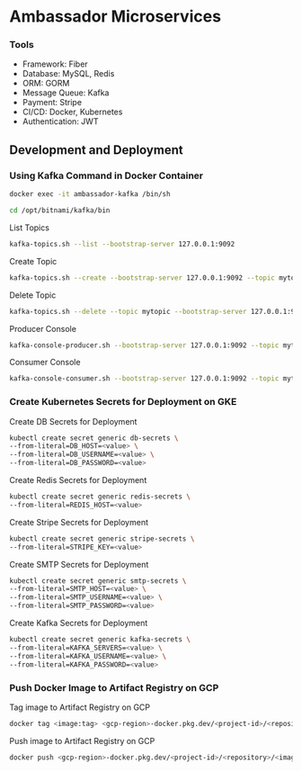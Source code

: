 # Ambassador Microservices

### Tools
- Framework: Fiber
- Database: MySQL, Redis
- ORM: GORM
- Message Queue: Kafka
- Payment: Stripe
- CI/CD: Docker, Kubernetes
- Authentication: JWT

## Development and Deployment

### Using Kafka Command in Docker Container

```bash
docker exec -it ambassador-kafka /bin/sh
```

```bash
cd /opt/bitnami/kafka/bin
```

List Topics

```bash
kafka-topics.sh --list --bootstrap-server 127.0.0.1:9092
```

Create Topic

```bash
kafka-topics.sh --create --bootstrap-server 127.0.0.1:9092 --topic mytopic --partitions 1 --replication-factor 1
```

Delete Topic

```bash
kafka-topics.sh --delete --topic mytopic --bootstrap-server 127.0.0.1:9092
```

Producer Console

```bash
kafka-console-producer.sh --bootstrap-server 127.0.0.1:9092 --topic mytopic
```

Consumer Console

```bash
kafka-console-consumer.sh --bootstrap-server 127.0.0.1:9092 --topic mytopic --from-beginning
```


### Create Kubernetes Secrets for Deployment on GKE

Create DB Secrets for Deployment

```bash
kubectl create secret generic db-secrets \
--from-literal=DB_HOST=<value> \
--from-literal=DB_USERNAME=<value> \
--from-literal=DB_PASSWORD=<value>
```

Create Redis Secrets for Deployment

```bash
kubectl create secret generic redis-secrets \
--from-literal=REDIS_HOST=<value>
```

Create Stripe Secrets for Deployment

```bash
kubectl create secret generic stripe-secrets \
--from-literal=STRIPE_KEY=<value>
```

Create SMTP Secrets for Deployment

```bash
kubectl create secret generic smtp-secrets \
--from-literal=SMTP_HOST=<value> \
--from-literal=SMTP_USERNAME=<value> \
--from-literal=SMTP_PASSWORD=<value>
```

Create Kafka Secrets for Deployment

```bash
kubectl create secret generic kafka-secrets \
--from-literal=KAFKA_SERVERS=<value> \
--from-literal=KAFKA_USERNAME=<value> \
--from-literal=KAFKA_PASSWORD=<value>
```

### Push Docker Image to Artifact Registry on GCP

Tag image to Artifact Registry on GCP

```bash
docker tag <image:tag> <gcp-region>-docker.pkg.dev/<project-id>/<repository>/<image:tag>
```

Push image to Artifact Registry on GCP

```bash
docker push <gcp-region>-docker.pkg.dev/<project-id>/<repository>/<image:tag>
```